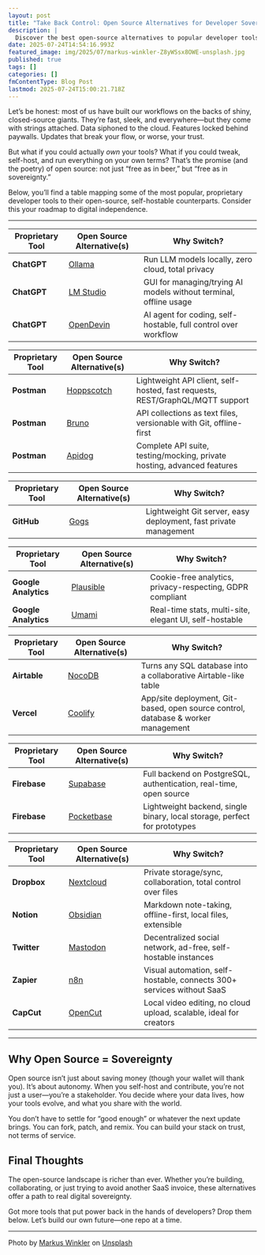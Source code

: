 ```yaml
---
layout: post
title: "Take Back Control: Open Source Alternatives for Developer Sovereignty"
description: |
  Discover the best open-source alternatives to popular developer tools—self-host, protect your privacy, and take back control of your tech stack. Explore replacements for ChatGPT, Postman, GitHub, Notion, Firebase, and more, with a clear comparison table highlighting why switching empowers your sovereignty and workflow.
date: 2025-07-24T14:54:16.993Z
featured_image: img/2025/07/markus-winkler-Z8yWSsx8OWE-unsplash.jpg
published: true
tags: []
categories: []
fmContentType: Blog Post
lastmod: 2025-07-24T15:00:21.718Z
---
```


Let’s be honest: most of us have built our workflows on the backs of shiny, closed-source giants. They’re fast, sleek, and everywhere—but they come with strings attached. Data siphoned to the cloud. Features locked behind paywalls. Updates that break your flow, or worse, your trust.

But what if you could actually *own* your tools? What if you could tweak, self-host, and run everything on your own terms? That’s the promise (and the poetry) of open source: not just “free as in beer,” but “free as in sovereignty.”

Below, you’ll find a table mapping some of the most popular, proprietary developer tools to their open-source, self-hostable counterparts. Consider this your roadmap to digital independence.

---

| Proprietary Tool     | Open Source Alternative(s)                          | Why Switch?                                                                          |
|----------------------|-----------------------------------------------------|--------------------------------------------------------------------------------------|
| **ChatGPT**          | [Ollama](https://ollama.com)                        | Run LLM models locally, zero cloud, total privacy                                    |
| **ChatGPT**          | [LM Studio](https://lmstudio.com)                   | GUI for managing/trying AI models without terminal, offline usage                    |
| **ChatGPT**          | [OpenDevin](https://opendevin.com)                  | AI agent for coding, self-hostable, full control over workflow                       |

| Proprietary Tool     | Open Source Alternative(s)                          | Why Switch?                                                                          |
|----------------------|-----------------------------------------------------|--------------------------------------------------------------------------------------|
| **Postman**          | [Hoppscotch](https://hoppscotch.io)                 | Lightweight API client, self-hosted, fast requests, REST/GraphQL/MQTT support        |
| **Postman**          | [Bruno](https://bruno.com)                          | API collections as text files, versionable with Git, offline-first                   |
| **Postman**          | [Apidog](https://apidog.com)                        | Complete API suite, testing/mocking, private hosting, advanced features              |

| Proprietary Tool     | Open Source Alternative(s)                          | Why Switch?                                                                          |
|----------------------|-----------------------------------------------------|--------------------------------------------------------------------------------------|
| **GitHub**           | [Gogs](https://gogs.io)                             | Lightweight Git server, easy deployment, fast private management                     |

| Proprietary Tool     | Open Source Alternative(s)                          | Why Switch?                                                                          |
|----------------------|-----------------------------------------------------|--------------------------------------------------------------------------------------|
| **Google Analytics** | [Plausible](https://plausible.io)                   | Cookie-free analytics, privacy-respecting, GDPR compliant                            |
| **Google Analytics** | [Umami](https://umami.is)                           | Real-time stats, multi-site, elegant UI, self-hostable                               |

| Proprietary Tool     | Open Source Alternative(s)                          | Why Switch?                                                                          |
|----------------------|-----------------------------------------------------|--------------------------------------------------------------------------------------|
| **Airtable**         | [NocoDB](https://nocodb.com)                        | Turns any SQL database into a collaborative Airtable-like table                      |
| **Vercel**           | [Coolify](https://coolify.io)                       | App/site deployment, Git-based, open source control, database & worker management    |

| Proprietary Tool     | Open Source Alternative(s)                          | Why Switch?                                                                          |
|----------------------|-----------------------------------------------------|--------------------------------------------------------------------------------------|
| **Firebase**         | [Supabase](https://supabase.com)                    | Full backend on PostgreSQL, authentication, real-time, open source                   |
| **Firebase**         | [Pocketbase](https://pocketbase.io)                 | Lightweight backend, single binary, local storage, perfect for prototypes            |

| Proprietary Tool     | Open Source Alternative(s)                          | Why Switch?                                                                          |
|----------------------|-----------------------------------------------------|--------------------------------------------------------------------------------------|
| **Dropbox**          | [Nextcloud](https://nextcloud.com)                  | Private storage/sync, collaboration, total control over files                        |
| **Notion**           | [Obsidian](https://obsidian.md)                     | Markdown note-taking, offline-first, local files, extensible                         |
| **Twitter**          | [Mastodon](https://joinmastodon.org)                | Decentralized social network, ad-free, self-hostable instances                       |
| **Zapier**           | [n8n](https://n8n.io)                               | Visual automation, self-hostable, connects 300+ services without SaaS                |
| **CapCut**           | [OpenCut](https://opencut.video)                    | Local video editing, no cloud upload, scalable, ideal for creators                   |

---

## Why Open Source = Sovereignty

Open source isn’t just about saving money (though your wallet will thank you). It’s about autonomy. When you self-host and contribute, you’re not just a user—you’re a stakeholder. You decide where your data lives, how your tools evolve, and what you share with the world.

You don’t have to settle for “good enough” or whatever the next update brings. You can fork, patch, and remix. You can build your stack on trust, not terms of service.

## Final Thoughts

The open-source landscape is richer than ever. Whether you’re building, collaborating, or just trying to avoid another SaaS invoice, these alternatives offer a path to real digital sovereignty.

Got more tools that put power back in the hands of developers? Drop them below. Let’s build our own future—one repo at a time.

---

Photo by [Markus Winkler](https://unsplash.com/@markuswinkler?utm_content=creditCopyText&utm_medium=referral&utm_source=unsplash) on [Unsplash](https://unsplash.com/photos/a-box-with-a-key-chain-and-a-key-chain-on-it-Z8yWSsx8OWE?utm_content=creditCopyText&utm_medium=referral&utm_source=unsplash)
